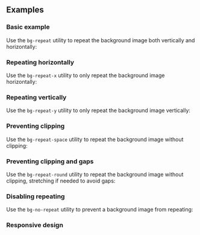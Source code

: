 ## Examples

### Basic example

Use the `bg-repeat` utility to repeat the background image both vertically and horizontally:

### Repeating horizontally

Use the `bg-repeat-x` utility to only repeat the background image horizontally:

### Repeating vertically

Use the `bg-repeat-y` utility to only repeat the background image vertically:

### Preventing clipping

Use the `bg-repeat-space` utility to repeat the background image without clipping:

### Preventing clipping and gaps

Use the `bg-repeat-round` utility to repeat the background image without clipping, stretching if needed to avoid gaps:

### Disabling repeating

Use the `bg-no-repeat` utility to prevent a background image from repeating:

### Responsive design